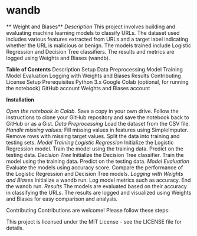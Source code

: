 # wandb
** Weight and Biases** 
_Description_
This project involves building and evaluating machine learning models to classify URLs. The dataset used includes various features extracted from URLs and a target label indicating whether the URL is malicious or benign. The models trained include Logistic Regression and Decision Tree classifiers. The results and metrics are logged using Weights and Biases (wandb).

**Table of Contents**
Description
Setup
Data Preprocessing
Model Training
Model Evaluation
Logging with Weights and Biases
Results
Contributing
License
Setup
Prerequisites
Python 3.x
Google Colab (optional, for running the notebook)
GitHub account
Weights and Biases account

**Installation**

_Open the notebook in Colab._
Save a copy in your own drive.
Follow the instructions to clone your GitHub repository and save the notebook back to GitHub or as a Gist.
_Data Preprocessing_
Load the dataset from the CSV file.
_Handle missing values:_
Fill missing values in features using SimpleImputer.
Remove rows with missing target values.
Split the data into training and testing sets.
_Model Training_
_Logistic Regression_
Initialize the Logistic Regression model.
Train the model using the training data.
Predict on the testing data.
_Decision Tree_
Initialize the Decision Tree classifier.
Train the model using the training data.
Predict on the testing data.
_Model Evaluation_
Evaluate the models using accuracy score.
Compare the performance of the Logistic Regression and Decision Tree models.
_Logging with Weights and Biases_
Initialize a wandb run.
Log model metrics such as accuracy.
End the wandb run.
_Results_
The models are evaluated based on their accuracy in classifying the URLs. The results are logged and visualized using Weights and Biases for easy comparison and analysis.

Contributing
Contributions are welcome! Please follow these steps:

This project is licensed under the MIT License - see the LICENSE file for details.
